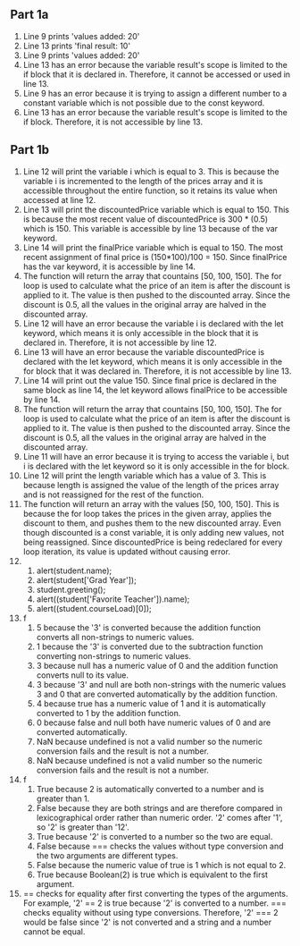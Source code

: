 ## Part 1a

1. Line 9 prints 'values added: 20'
2. Line 13 prints 'final result: 10'
3. Line 9 prints 'values added: 20'
4. Line 13 has an error because the variable result's scope is limited to the if block that it is declared in. Therefore, it cannot be accessed or used in line 13.
5. Line 9 has an error because it is trying to assign a different number to a constant variable which is not possible due to the const keyword.
6. Line 13 has an error because the variable result's scope is limited to the if block. Therefore, it is not accessible by line 13.

## Part 1b

1. Line 12 will print the variable i which is equal to 3. This is because the variable i is incremented to the length of the prices array and it is accessible throughout the entire function, so it retains its value when accessed at line 12.
2. Line 13 will print the discountedPrice variable which is equal to 150. This is because the most recent value of discountedPrice is 300 * (0.5) which is 150. This variable is accessible by line 13 because of the var keyword.
3. Line 14 will print the finalPrice variable which is equal to 150. The most recent assignment of final price is (150*100)/100 = 150. Since finalPrice has the var keyword, it is accessible by line 14.
4. The function will return the array that countains [50, 100, 150]. The for loop is used to calculate what the price of an item is after the discount is applied to it. The value is then pushed to the discounted array. Since the discount is 0.5, all the values in the original array are halved in the discounted array.
5. Line 12 will have an error because the variable i is declared with the let keyword, which means it is only accessible in the block that it is declared in. Therefore, it is not accessible by line 12.
6. Line 13 will have an error because the variable discountedPrice is declared with the let keyword, which means it is only accessible in the for block that it was declared in. Therefore, it is not accessible by line 13.
7. Line 14 will print out the value 150. Since final price is declared in the same block as line 14, the let keyword allows finalPrice to be accessible by line 14.
8. The function will return the array that countains [50, 100, 150]. The for loop is used to calculate what the price of an item is after the discount is applied to it. The value is then pushed to the discounted array. Since the discount is 0.5, all the values in the original array are halved in the discounted array.
9. Line 11 will have an error because it is trying to access the variable i, but i is declared with the let keyword so it is only accessible in the for block.
10. Line 12 will print the length variable which has a value of 3. This is because length is assigned the value of the length of the prices array and is not reassigned for the rest of the function.
11. The function will return an array with the values [50, 100, 150]. This is because the for loop takes the prices in the given array, applies the discount to them, and pushes them to the new discounted array. Even though discounted is a const variable, it is only adding new values, not being reassigned. Since discountedPrice is being redeclared for every loop iteration, its value is updated without causing error.
12. 
    1.  alert(student.name);
    2.  alert(student['Grad Year']);
    3.  student.greeting();
    4.  alert((student['Favorite Teacher']).name);
    5.  alert((student.courseLoad)[0]);
13. f
    1. 5 because the '3' is converted because the addition function converts all non-strings to numeric values.
    2.  1 because the '3' is converted due to the subtraction function converting non-strings to numeric values.
    3.  3 because null has a numeric value of 0 and the addition function converts null to its value.
    4.  3 because '3' and null are both non-strings with the numeric values 3 and 0 that are converted automatically by the addition function.
    5.  4 because true has a numeric value of 1 and it is automatically converted to 1 by the addition function.
    6.  0 because false and null both have numeric values of 0 and are converted automatically.
    7.  NaN because undefined is not a valid number so the numeric conversion fails and the result is not a number.
    8.  NaN because undefined is not a valid number so the numeric conversion fails and the result is not a number.
14. f
    1.  True because 2 is automatically converted to a number and is greater than 1.
    2.  False because they are both strings and are therefore compared in lexicographical order rather than numeric order. '2' comes after '1', so '2' is greater than '12'.
    3.  True because '2' is converted to a number so the two are equal.
    4.  False because === checks the values without type conversion and the two arguments are different types.
    5.  False because the numeric value of true is 1 which is not equal to 2.
    6.  True because Boolean(2) is true which is equivalent to the first argument.
15. == checks for equality after first converting the types of the arguments. For example, '2' == 2 is true because '2' is converted to a number. === checks equality without using type conversions. Therefore, '2' === 2 would be false since '2' is not converted and a string and a number cannot be equal.